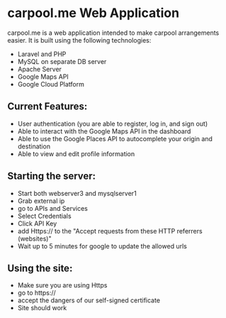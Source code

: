 # carpool.me Web Application 
carpool.me is a web application intended to make carpool arrangements easier. 
It is built using the following technologies:
* Laravel and PHP
* MySQL on separate DB server
* Apache Server
* Google Maps API
* Google Cloud Platform

## Current Features:
* User authentication (you are able to register, log in, and sign out)
* Able to interact with the Google Maps API in the dashboard
* Able to use the Google Places API to autocomplete your origin and destination
* Able to view and edit profile information

## Starting the server:
* Start both webserver3 and mysqlserver1
* Grab external ip
* go to APIs and Services
* Select Credentials
* Click API Key
* add Https://<external ip> to the "Accept requests from these HTTP referrers (websites)"
* Wait up to 5 minutes for google to update the allowed urls

## Using the site:
* Make sure you are using Https
* go to https://<external ip>
* accept the dangers of our self-signed certificate
* Site should work